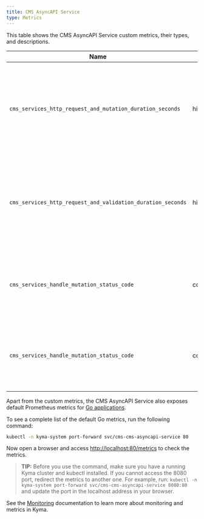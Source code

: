 ```yaml
---
title: CMS AsyncAPI Service
type: Metrics
---
```


This table shows the CMS AsyncAPI Service custom metrics, their types, and descriptions.

| Name | Type | Description |
|------|-------------|------|
| `cms_services_http_request_and_mutation_duration_seconds` | histogram | Specifies a number of assets that the service received for processing and mutated within a given time series. |
| `cms_services_http_request_and_validation_duration_seconds` | histogram | Specifies a number of assets that the service received for processing and validated within a given time series. |
| `cms_services_handle_mutation_status_code` | counter | Specifies a number of different HTTP response status codes in a given time series. |
| `cms_services_handle_mutation_status_code` | counter | Specifies a number of different HTTP response status codes in a given time series. |

Apart from the custom metrics, the CMS AsyncAPI Service also exposes default Prometheus metrics for [Go applications](https://prometheus.io/docs/guides/go-application/).

To see a complete list of the default Go metrics, run the following command:

```bash
kubectl -n kyma-system port-forward svc/cms-cms-asyncapi-service 80
```

Now open a browser and access [http://localhost:80/metrics](http://localhost:80/metrics) to check the metrics.

> **TIP:** Before you use the command, make sure you have a running Kyma cluster and kubectl installed. If you cannot access the 8080 port, redirect the metrics to another one. For example, run: `kubectl -n kyma-system port-forward svc/cms-cms-asyncapi-service 8080:80` and update the port in the localhost address in your browser.

See the [Monitoring](/components/monitoring) documentation to learn more about monitoring and metrics in Kyma.
